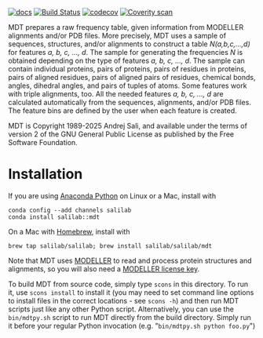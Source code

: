 [![docs](https://readthedocs.org/projects/mdt/badge/)](https://salilab.org/mdt/doc/)
[![Build Status](https://github.com/salilab/mdt/actions/workflows/build.yml/badge.svg?branch=develop)](https://github.com/salilab/mdt/actions/workflows/build.yml)
[![codecov](https://codecov.io/gh/salilab/mdt/branch/develop/graph/badge.svg)](https://codecov.io/gh/salilab/mdt)
[![Coverity scan](https://img.shields.io/coverity/scan/8502.svg)](https://scan.coverity.com/projects/salilab-mdt)

MDT prepares a raw frequency table, given information from MODELLER alignments
and/or PDB files. More precisely, MDT uses a sample of sequences, structures,
and/or alignments to construct a table *N(a,b,c,...,d)* for features
*a, b, c, ..., d*. The sample for generating the frequencies *N* is obtained
depending on the type of features *a, b, c, ..., d*. The sample can contain
individual proteins, pairs of proteins, pairs of residues in proteins,
pairs of aligned residues, pairs of aligned pairs of residues, chemical bonds,
angles, dihedral angles, and pairs of tuples of atoms. Some features work
with triple alignments, too. All the needed features *a, b, c, ..., d*
are calculated automatically from the sequences, alignments, and/or PDB files.
The feature bins are defined by the user when each feature is created.

MDT is Copyright 1989-2025 Andrej Sali, and available under the terms of
version 2 of the GNU General Public License as published by the
Free Software Foundation.

# Installation

If you are using [Anaconda Python](https://www.anaconda.com/) on Linux or a
Mac, install with

```
conda config --add channels salilab
conda install salilab::mdt
```

On a Mac with [Homebrew](https://brew.sh/), install with

```
brew tap salilab/salilab; brew install salilab/salilab/mdt
```

Note that MDT uses [MODELLER](https://salilab.org/modeller/) to read and
process protein structures and alignments, so you will also need a
[MODELLER license key](https://salilab.org/modeller/registration.html).

To build MDT from source code, simply type `scons` in this directory. To run
it, use `scons install` to install it (you may need to set command line options
to install files in the correct locations - see `scons -h`) and then run MDT
scripts just like any other Python script. Alternatively, you can use the
`bin/mdtpy.sh` script to run MDT directly from the build directory. Simply
run it before your regular Python invocation
(e.g. "`bin/mdtpy.sh python foo.py`")
